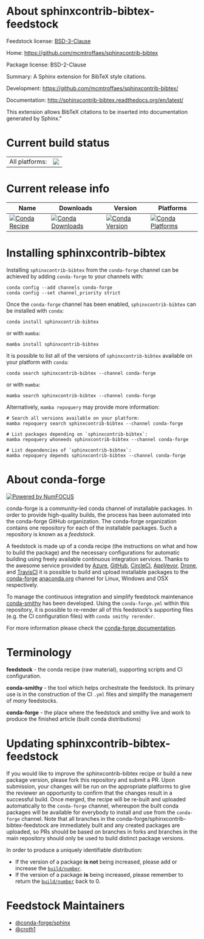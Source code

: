 About sphinxcontrib-bibtex-feedstock
====================================

Feedstock license: [BSD-3-Clause](https://github.com/conda-forge/sphinxcontrib-bibtex-feedstock/blob/main/LICENSE.txt)

Home: https://github.com/mcmtroffaes/sphinxcontrib-bibtex

Package license: BSD-2-Clause

Summary: A Sphinx extension for BibTeX style citations.

Development: https://github.com/mcmtroffaes/sphinxcontrib-bibtex/

Documentation: http://sphinxcontrib-bibtex.readthedocs.org/en/latest/

This extension allows BibTeX citations to be inserted into documentation generated by Sphinx."

Current build status
====================


<table><tr><td>All platforms:</td>
    <td>
      <a href="https://dev.azure.com/conda-forge/feedstock-builds/_build/latest?definitionId=3567&branchName=main">
        <img src="https://dev.azure.com/conda-forge/feedstock-builds/_apis/build/status/sphinxcontrib-bibtex-feedstock?branchName=main">
      </a>
    </td>
  </tr>
</table>

Current release info
====================

| Name | Downloads | Version | Platforms |
| --- | --- | --- | --- |
| [![Conda Recipe](https://img.shields.io/badge/recipe-sphinxcontrib--bibtex-green.svg)](https://anaconda.org/conda-forge/sphinxcontrib-bibtex) | [![Conda Downloads](https://img.shields.io/conda/dn/conda-forge/sphinxcontrib-bibtex.svg)](https://anaconda.org/conda-forge/sphinxcontrib-bibtex) | [![Conda Version](https://img.shields.io/conda/vn/conda-forge/sphinxcontrib-bibtex.svg)](https://anaconda.org/conda-forge/sphinxcontrib-bibtex) | [![Conda Platforms](https://img.shields.io/conda/pn/conda-forge/sphinxcontrib-bibtex.svg)](https://anaconda.org/conda-forge/sphinxcontrib-bibtex) |

Installing sphinxcontrib-bibtex
===============================

Installing `sphinxcontrib-bibtex` from the `conda-forge` channel can be achieved by adding `conda-forge` to your channels with:

```
conda config --add channels conda-forge
conda config --set channel_priority strict
```

Once the `conda-forge` channel has been enabled, `sphinxcontrib-bibtex` can be installed with `conda`:

```
conda install sphinxcontrib-bibtex
```

or with `mamba`:

```
mamba install sphinxcontrib-bibtex
```

It is possible to list all of the versions of `sphinxcontrib-bibtex` available on your platform with `conda`:

```
conda search sphinxcontrib-bibtex --channel conda-forge
```

or with `mamba`:

```
mamba search sphinxcontrib-bibtex --channel conda-forge
```

Alternatively, `mamba repoquery` may provide more information:

```
# Search all versions available on your platform:
mamba repoquery search sphinxcontrib-bibtex --channel conda-forge

# List packages depending on `sphinxcontrib-bibtex`:
mamba repoquery whoneeds sphinxcontrib-bibtex --channel conda-forge

# List dependencies of `sphinxcontrib-bibtex`:
mamba repoquery depends sphinxcontrib-bibtex --channel conda-forge
```


About conda-forge
=================

[![Powered by
NumFOCUS](https://img.shields.io/badge/powered%20by-NumFOCUS-orange.svg?style=flat&colorA=E1523D&colorB=007D8A)](https://numfocus.org)

conda-forge is a community-led conda channel of installable packages.
In order to provide high-quality builds, the process has been automated into the
conda-forge GitHub organization. The conda-forge organization contains one repository
for each of the installable packages. Such a repository is known as a *feedstock*.

A feedstock is made up of a conda recipe (the instructions on what and how to build
the package) and the necessary configurations for automatic building using freely
available continuous integration services. Thanks to the awesome service provided by
[Azure](https://azure.microsoft.com/en-us/services/devops/), [GitHub](https://github.com/),
[CircleCI](https://circleci.com/), [AppVeyor](https://www.appveyor.com/),
[Drone](https://cloud.drone.io/welcome), and [TravisCI](https://travis-ci.com/)
it is possible to build and upload installable packages to the
[conda-forge](https://anaconda.org/conda-forge) [anaconda.org](https://anaconda.org/)
channel for Linux, Windows and OSX respectively.

To manage the continuous integration and simplify feedstock maintenance
[conda-smithy](https://github.com/conda-forge/conda-smithy) has been developed.
Using the ``conda-forge.yml`` within this repository, it is possible to re-render all of
this feedstock's supporting files (e.g. the CI configuration files) with ``conda smithy rerender``.

For more information please check the [conda-forge documentation](https://conda-forge.org/docs/).

Terminology
===========

**feedstock** - the conda recipe (raw material), supporting scripts and CI configuration.

**conda-smithy** - the tool which helps orchestrate the feedstock.
                   Its primary use is in the construction of the CI ``.yml`` files
                   and simplify the management of *many* feedstocks.

**conda-forge** - the place where the feedstock and smithy live and work to
                  produce the finished article (built conda distributions)


Updating sphinxcontrib-bibtex-feedstock
=======================================

If you would like to improve the sphinxcontrib-bibtex recipe or build a new
package version, please fork this repository and submit a PR. Upon submission,
your changes will be run on the appropriate platforms to give the reviewer an
opportunity to confirm that the changes result in a successful build. Once
merged, the recipe will be re-built and uploaded automatically to the
`conda-forge` channel, whereupon the built conda packages will be available for
everybody to install and use from the `conda-forge` channel.
Note that all branches in the conda-forge/sphinxcontrib-bibtex-feedstock are
immediately built and any created packages are uploaded, so PRs should be based
on branches in forks and branches in the main repository should only be used to
build distinct package versions.

In order to produce a uniquely identifiable distribution:
 * If the version of a package **is not** being increased, please add or increase
   the [``build/number``](https://docs.conda.io/projects/conda-build/en/latest/resources/define-metadata.html#build-number-and-string).
 * If the version of a package **is** being increased, please remember to return
   the [``build/number``](https://docs.conda.io/projects/conda-build/en/latest/resources/define-metadata.html#build-number-and-string)
   back to 0.

Feedstock Maintainers
=====================

* [@conda-forge/sphinx](https://github.com/orgs/conda-forge/teams/sphinx/)
* [@croth1](https://github.com/croth1/)

